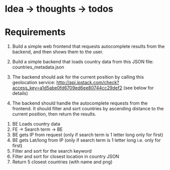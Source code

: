 # Idea -> thoughts -> todos

# Requirements

1. Build a simple web frontend that requests autocomplete results from the backend,
   and then shows them to the user.

2. Build a simple backend that loads country data from this JSON file: countries_metadata.json

3. The backend should ask for the current position by calling this geolocation service:
   http://api.ipstack.com/check?access_key=a1d5abe0fd6709ed6ee80744cc29def2 (see below for details)

4. The backend should handle the autocomplete requests from the frontend.
   It should filter and sort countries by ascending distance to the current position, then return the results.

1) BE Loads country data
2) FE -> Search term -> BE
3) BE gets IP from request (only if search term is 1 letter long only for first)
4) BE gets Lat/long from IP (only if search term is 1 letter long i.e. only for first)
5) Filter and sort for the search keyword
6) Filter and sort for closest location in country JSON
7) Return 5 closest countries (with name and png)
